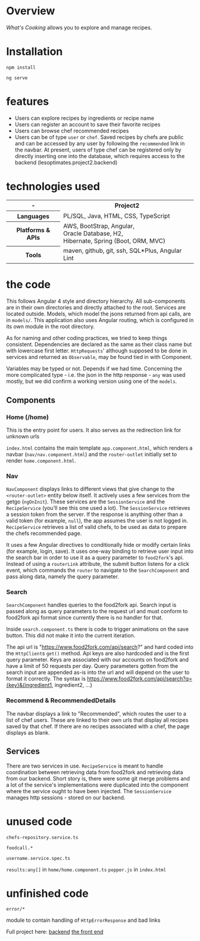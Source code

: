 # Overview
_What's Cooking_ allows you to explore and manage recipes. 
# Installation

`npm install`

`ng serve`

# features
 - Users can explore recipes by ingredients or recipe name
 - Users can register an account to save their favorite recipes
 - Users can browse chef recommended recipes 
 - Users can be of type `user` or `chef`. Saved recipes by chefs are public and can be accessed by any user by following the `recommended` link in the navbar. At present, users of type chef can be registered only by directly inserting one into the database, which requires access to the backend (lesoptimates.project2.backend)
# technologies used

<table>
  <tr>
    <th> - </th>
    <th>Project2</th>
  </tr>
  <tr>
    <th>Languages</th>
    <td>PL/SQL, Java, HTML, CSS, TypeScript</td>
  </tr>
  <tr>
    <th>Platforms & APIs</th>
    <td>AWS, BootStrap, Angular, <br>Oracle Database, H2, <br>Hibernate, Spring (Boot, ORM, MVC)</td>
  </tr>
  <tr>
    <th>Tools</th>
    <td>maven, github, git, ssh, SQL*Plus, Angular Lint</td>
  </tr>
</table>

# the code
This follows Angular 4 style and directory hierarchy. 
All sub-components are in their own directories and directly attached to the root. Services are located outside. Models, which model the jsons returned from api calls, are in `models/`. This application also uses Angular routing, which is configured in its own module in the root directory. 

As for naming and other coding practices, we tried to keep things consistent. Dependencies are declared as the same as their class name but with lowercase first letter. `HttpRequests`' although supposed to be done in services and returned as `Observable`, may be found tied in with Component.

Variables may be typed or not. Depends if we had time. Concerning the more complicated type - i.e. the json in the http response - `any` was used mostly, but we did confirm a working version using one of the `models`.

## Components
### Home (/home)
This is the entry point for users. It also serves as the redirection link for unknown urls

`index.html` contains the main template `app.component.html`, which renders a navbar (`nav/nav.component.html`) and the `router-outlet` initially set to render `home.component.html`.

### Nav
`NavComponent` displays links to different views that give change to the `<router-outlet>` entity below itself. It actively uses a few services from the getgo (`ngOnInit`). These services are the `SessionService` and the `RecipeService` (you'll see this one used a lot). The `SessionService` retrieves a session token from the server. If the response is anything other than a valid token (for example, `null`), the app assumes the user is not logged in. `RecipeService` retrieves a list of valid chefs, to be used as data to prepare the chefs recommended page.

It uses a few Angular directives to conditionally hide or modify certain links (for example, login, save). It uses one-way binding to retrieve user input into the search bar in order to use it as a query parameter to `food2fork`'s api. Instead of using a `routerLink` attribute, the submit button listens for a click event, which commands the `router` to navigate to the `SearchComponent` and pass along data, namely the query parameter. 

### Search
`SearchComponent` handles queries to the food2fork api. Search input is passed along as query parameters to the request url and must conform to food2fork api format since currently there is no handler for that. 

Inside `search.component.ts` there is code to trigger animations on the save button. This did not make it into the current iteration.

The api url is "https://www.food2fork.com/api/search?" and hard coded into the `HttpClient`s `get()` method. Api keys are also hardcoded and is the first query parameter. Keys are associated with our accounts on food2fork and have a limit of 50 requests per day. Query parameters gotten from the search input are appended as-is into the url and will depend on the user to format it correctly. The syntax is https://www.food2fork.com/api/search?q={key}&{ingredient1, ingredient2, …}


### Recommend & RecommendedDetails

The navbar displays a link to "Recommended", which routes the user to a list of chef users. These are linked to their own urls that display all recipes saved by that chef. If there are no recipes associated with a chef, the page displays as blank.


## Services
There are two services in use. `RecipeService` is meant to handle coordination between retrieving data from food2fork and retrieving data from our backend. Short story is, there were some git merge problems and a lot of the service's implementations were duplicated into the component where the service ought to have been injected. The `SessionService` manages http sessions - stored on our backend. 
# unused code
`chefs-repository.service.ts`

`foodcall.*`

`username.service.spec.ts`

`results:any[]` in `home/home.component.ts`
`popper.js` in `index.html`
# unfinished code

`error/*`

module to contain handling of `HttpErrorResponse` and bad links

Full project here:
[backend](https://github.com/jbki/project2/tree/master/backend)
[the front end](https://github.com/jbki/project2/tree/master/frontend)
